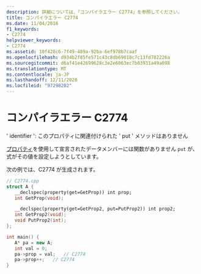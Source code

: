 ```yaml
---
description: 詳細については、「コンパイラエラー C2774」を参照してください。
title: コンパイラエラー C2774
ms.date: 11/04/2016
f1_keywords:
- C2774
helpviewer_keywords:
- C2774
ms.assetid: 10f428c6-7f49-489a-92ba-6ef978b7caaf
ms.openlocfilehash: d934b2f85fe571c43c8db69018c7c13fd782226a
ms.sourcegitcommit: d6af41e42699628c3e2e6063ec7b03931a49a098
ms.translationtype: MT
ms.contentlocale: ja-JP
ms.lasthandoff: 12/11/2020
ms.locfileid: "97298202"
---
```

# <a name="compiler-error-c2774"></a>コンパイラエラー C2774

' identifier ': このプロパティに関連付けられた ' put ' メソッドはありません

[プロパティ](../../cpp/property-cpp.md)を使用して宣言されたデータメンバーには関数がありません `put` が、式がその値を設定しようとしています。

次の例では、C2774 が生成されます。

```cpp
// C2774.cpp
struct A {
   __declspec(property(get=GetProp)) int prop;
   int GetProp(void);

   __declspec(property(get=GetProp2, put=PutProp2)) int prop2;
   int GetProp2(void);
   void PutProp2(int);
};

int main() {
   A* pa = new A;
   int val = 0;
   pa->prop = val;   // C2774
   pa->prop++;   // C2774
}
```
